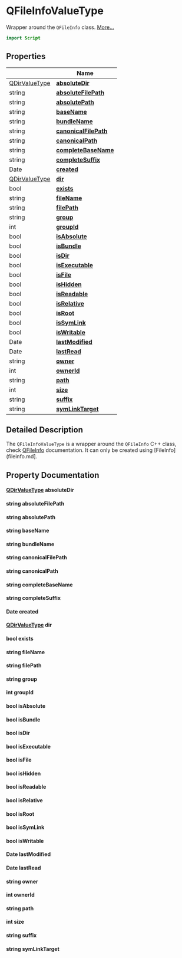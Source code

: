 # QFileInfoValueType

Wrapper around the `QFileInfo` class. [More...](#detailed-description)

```qml
import Script
```

## Properties

| | Name |
|-|-|
|[QDirValueType](../script/qdirvaluetype.md)|**[absoluteDir](#absoluteDir)**|
|string|**[absoluteFilePath](#absoluteFilePath)**|
|string|**[absolutePath](#absolutePath)**|
|string|**[baseName](#baseName)**|
|string|**[bundleName](#bundleName)**|
|string|**[canonicalFilePath](#canonicalFilePath)**|
|string|**[canonicalPath](#canonicalPath)**|
|string|**[completeBaseName](#completeBaseName)**|
|string|**[completeSuffix](#completeSuffix)**|
|Date|**[created](#created)**|
|[QDirValueType](../script/qdirvaluetype.md)|**[dir](#dir)**|
|bool|**[exists](#exists)**|
|string|**[fileName](#fileName)**|
|string|**[filePath](#filePath)**|
|string|**[group](#group)**|
|int|**[groupId](#groupId)**|
|bool|**[isAbsolute](#isAbsolute)**|
|bool|**[isBundle](#isBundle)**|
|bool|**[isDir](#isDir)**|
|bool|**[isExecutable](#isExecutable)**|
|bool|**[isFile](#isFile)**|
|bool|**[isHidden](#isHidden)**|
|bool|**[isReadable](#isReadable)**|
|bool|**[isRelative](#isRelative)**|
|bool|**[isRoot](#isRoot)**|
|bool|**[isSymLink](#isSymLink)**|
|bool|**[isWritable](#isWritable)**|
|Date|**[lastModified](#lastModified)**|
|Date|**[lastRead](#lastRead)**|
|string|**[owner](#owner)**|
|int|**[ownerId](#ownerId)**|
|string|**[path](#path)**|
|int|**[size](#size)**|
|string|**[suffix](#suffix)**|
|string|**[symLinkTarget](#symLinkTarget)**|

## Detailed Description

The `QFileInfoValueType` is a wrapper around the `QFileInfo` C++ class, check
[QFileInfo](https://doc.qt.io/qt-5/qfileinfo.html) documentation. It can only be created using
[FileInfo](fileinfo.md].

## Property Documentation

#### <a name="absoluteDir"></a>[QDirValueType](../script/qdirvaluetype.md) **absoluteDir**

#### <a name="absoluteFilePath"></a>string **absoluteFilePath**

#### <a name="absolutePath"></a>string **absolutePath**

#### <a name="baseName"></a>string **baseName**

#### <a name="bundleName"></a>string **bundleName**

#### <a name="canonicalFilePath"></a>string **canonicalFilePath**

#### <a name="canonicalPath"></a>string **canonicalPath**

#### <a name="completeBaseName"></a>string **completeBaseName**

#### <a name="completeSuffix"></a>string **completeSuffix**

#### <a name="created"></a>Date **created**

#### <a name="dir"></a>[QDirValueType](../script/qdirvaluetype.md) **dir**

#### <a name="exists"></a>bool **exists**

#### <a name="fileName"></a>string **fileName**

#### <a name="filePath"></a>string **filePath**

#### <a name="group"></a>string **group**

#### <a name="groupId"></a>int **groupId**

#### <a name="isAbsolute"></a>bool **isAbsolute**

#### <a name="isBundle"></a>bool **isBundle**

#### <a name="isDir"></a>bool **isDir**

#### <a name="isExecutable"></a>bool **isExecutable**

#### <a name="isFile"></a>bool **isFile**

#### <a name="isHidden"></a>bool **isHidden**

#### <a name="isReadable"></a>bool **isReadable**

#### <a name="isRelative"></a>bool **isRelative**

#### <a name="isRoot"></a>bool **isRoot**

#### <a name="isSymLink"></a>bool **isSymLink**

#### <a name="isWritable"></a>bool **isWritable**

#### <a name="lastModified"></a>Date **lastModified**

#### <a name="lastRead"></a>Date **lastRead**

#### <a name="owner"></a>string **owner**

#### <a name="ownerId"></a>int **ownerId**

#### <a name="path"></a>string **path**

#### <a name="size"></a>int **size**

#### <a name="suffix"></a>string **suffix**

#### <a name="symLinkTarget"></a>string **symLinkTarget**
